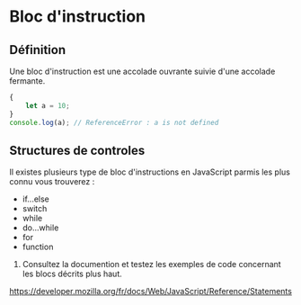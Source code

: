 # Bloc d'instruction

## Définition
Une bloc d'instruction est une accolade ouvrante suivie d'une accolade fermante.
```js
{
    let a = 10;
}
console.log(a); // ReferenceError : a is not defined
```

## Structures de controles
Il existes plusieurs type de bloc d'instructions en JavaScript parmis les plus connu vous trouverez :
- if...else
- switch
- while
- do...while
- for
- function 

1. Consultez la documention et testez les exemples de code concernant les blocs décrits plus haut.

https://developer.mozilla.org/fr/docs/Web/JavaScript/Reference/Statements